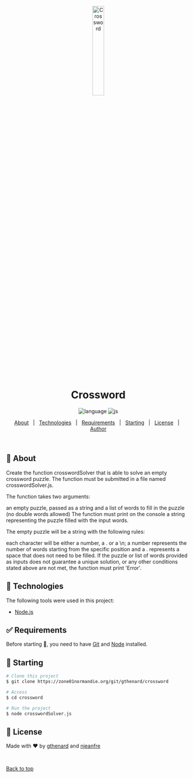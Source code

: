 <div align="center" id="top"> 
  <img src="https://upload.wikimedia.org/wikipedia/commons/thumb/1/14/CrosswordUSA.svg/1200px-CrosswordUSA.svg.png" height="25%" width="25%" alt="Crossword" />

  &#xa0;

</div>

<h1 align="center">Crossword</h1>

<p align="center">
  <img src="https://img.shields.io/badge/language-js-green?style=flat" alt="language" />
  <img src="https://img.shields.io/badge/js-v16.20.2-3e22dd?style=flat" alt="js" />
</p>

<p align="center">
  <a href="#dart-about">About</a> &#xa0; | &#xa0; 
  <a href="#rocket-technologies">Technologies</a> &#xa0; | &#xa0;
  <a href="#white_check_mark-requirements">Requirements</a> &#xa0; | &#xa0;
  <a href="#checkered_flag-starting">Starting</a> &#xa0; | &#xa0;
  <a href="#memo-license">License</a> &#xa0; | &#xa0;
  <a href="https://zone01normandie.org/git/gthenard/crossword" target="_blank">Author</a>
</p>

<br>

## :dart: About ##

Create the function crosswordSolver that is able to solve an empty crossword puzzle. The function must be submitted in a file named crosswordSolver.js.

The function takes two arguments:

an empty puzzle, passed as a string and
a list of words to fill in the puzzle (no double words allowed)
The function must print on the console a string representing the puzzle filled with the input words.

The empty puzzle will be a string with the following rules:

each character will be either a number, a . or a \n;
a number represents the number of words starting from the specific position and a . represents a space that does not need to be filled.
If the puzzle or list of words provided as inputs does not guarantee a unique solution, or any other conditions stated above are not met, the function must print 'Error'.

## :rocket: Technologies ##

The following tools were used in this project:

- [Node.js](https://nodejs.org/en/)

## :white_check_mark: Requirements ##

Before starting :checkered_flag:, you need to have [Git](https://git-scm.com) and [Node](https://nodejs.org/en/) installed.

## :checkered_flag: Starting ##

```bash
# Clone this project
$ git clone https://zone01normandie.org/git/gthenard/crossword

# Access
$ cd crossword

# Run the project
$ node crosswordSolver.js

```

## :memo: License ##

Made with :heart: by <a href="https://zone01normandie.org/git/gthenard" target="_blank">gthenard</a> and <a href="https://zone01normandie.org/git/njeanfre" target="_blank">njeanfre</a>

&#xa0;

<a href="#top">Back to top</a>
